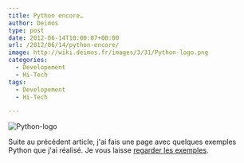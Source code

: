 ```yaml
---
title: Python encore…
author: Deimos
type: post
date: 2012-06-14T10:00:07+00:00
url: /2012/06/14/python-encore/
image: http://wiki.deimos.fr/images/3/31/Python-logo.png
categories:
  - Developement
  - Hi-Tech
tags:
  - Developement
  - Hi-Tech

---
```

![Python-logo](http://wiki.deimos.fr/images/3/31/Python-logo.png)

Suite au précédent article, j'ai fais une page avec quelques exemples Python que j'ai réalisé. Je vous laisse [regarder les exemples](http://wiki.deimos.fr/Mes_scripts_Python_qui_peuvent_servir_d%27exercices).
